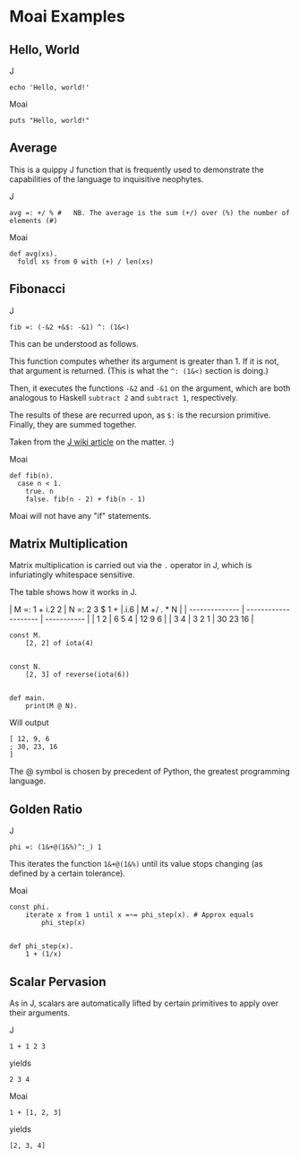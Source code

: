 # Moai Examples


## Hello, World

J
```
echo 'Hello, world!'
```

Moai
```
puts "Hello, world!"
```


## Average

This is a quippy J function that is frequently used to demonstrate the capabilities of the language to inquisitive neophytes.

J
```
avg =: +/ % #   NB. The average is the sum (+/) over (%) the number of elements (#)
``` 

Moai
```
def avg(xs).
  foldl xs from 0 with (+) / len(xs)
```


## Fibonacci

J
```
fib =: (-&2 +&$: -&1) ^: (1&<)
```
This can be understood as follows.

This function computes whether its argument is greater than 1. If it is not, that argument is returned. (This is what the `^: (1&<)` section is doing.)

Then, it executes the functions `-&2` and `-&1` on the argument, which are both analogous to Haskell `subtract 2` and `subtract 1`, respectively.

The results of these are recurred upon, as `$:` is the recursion primitive. Finally, they are summed together.

Taken from the [J wiki article](https://code.jsoftware.com/wiki/Essays/Fibonacci_Sequence) on the matter. :)


Moai
```
def fib(n).
  case n < 1.
    true. n
    false. fib(n - 2) + fib(n - 1)
```


Moai will not have any "if" statements.


## Matrix Multiplication

Matrix multiplication is carried out via the `.` operator in J, which is infuriatingly whitespace sensitive.

The table shows how it works in J.

| M =: 1 + i.2 2 | N =: 2 3 $ 1 + |.i.6 | M +/ . * N  |
| -------------- | -------------------- | ----------- |
| 1 2            | 6 5 4                | 12  9  6    |
| 3 4            | 3 2 1                | 30 23 16    |


```
const M.
    [2, 2] of iota(4)


const N.
    [2, 3] of reverse(iota(6))


def main.
    print(M @ N).
```


Will output
```
[ 12, 9, 6
; 30, 23, 16
]
```


The @ symbol is chosen by precedent of Python, the greatest programming language.


## Golden Ratio

J
```
phi =: (1&+@(1&%)^:_) 1
```

This iterates the function `1&+@(1&%)` until its value stops changing (as defined by a certain tolerance).


Moai
```
const phi.
    iterate x from 1 until x =~= phi_step(x). # Approx equals
        phi_step(x)


def phi_step(x).
    1 + (1/x)
```


## Scalar Pervasion

As in J, scalars are automatically lifted by certain primitives to apply over their arguments.

J
```
1 + 1 2 3
```

yields

```
2 3 4
```

Moai
```
1 + [1, 2, 3]
```

yields

```
[2, 3, 4]
```
